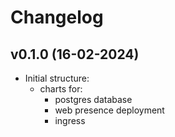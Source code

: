 # Changelog

## v0.1.0 (16-02-2024)

- Initial structure:
  - charts for:
    - postgres database
    - web presence deployment
    - ingress